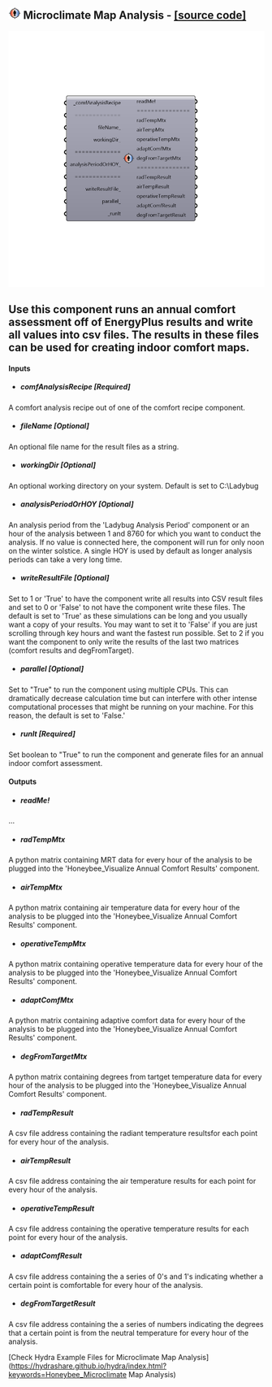 ## ![](../../images/icons/Microclimate_Map_Analysis.png) Microclimate Map Analysis - [[source code]](https://github.com/ladybug-tools/honeybee-legacy/tree/master/src/Honeybee_Microclimate%20Map%20Analysis.py)

![](../../images/components/Microclimate_Map_Analysis.png)

Use this component runs an annual comfort assessment off of EnergyPlus results and write all values into csv files.
 The results in these files can be used for creating indoor comfort maps.
 -
 

#### Inputs
* ##### comfAnalysisRecipe [Required]
A comfort analysis recipe out of one of the comfort recipe component.
* ##### fileName [Optional]
An optional file name for the result files as a string.
* ##### workingDir [Optional]
An optional working directory on your system. Default is set to C:\Ladybug
* ##### analysisPeriodOrHOY [Optional]
An analysis period from the 'Ladybug Analysis Period' component or an hour of the analysis between 1 and 8760 for which you want to conduct the analysis. If no value is connected here, the component will run for only noon on the winter solstice.  A single HOY is used by default as longer analysis periods can take a very long time.
* ##### writeResultFile [Optional]
Set to 1 or 'True' to have the component write all results into CSV result files and set to 0 or 'False' to not have the component write these files.  The default is set to 'True' as these simulations can be long and you usually want a copy of your results.  You may want to set it to 'False' if you are just scrolling through key hours and want the fastest run possible.  Set to 2 if you want the component to only write the results of the last two matrices (comfort results and degFromTarget).
* ##### parallel [Optional]
Set to "True" to run the component using multiple CPUs.  This can dramatically decrease calculation time but can interfere with other intense computational processes that might be running on your machine.  For this reason, the default is set to 'False.'
* ##### runIt [Required]
Set boolean to "True" to run the component and generate files for an annual indoor comfort assessment.

#### Outputs
* ##### readMe!
...
* ##### radTempMtx
A python matrix containing MRT data for every hour of the analysis to be plugged into the 'Honeybee_Visualize Annual Comfort Results' component.
* ##### airTempMtx
A python matrix containing air temperature data for every hour of the analysis to be plugged into the 'Honeybee_Visualize Annual Comfort Results' component.
* ##### operativeTempMtx
A python matrix containing operative temperature data for every hour of the analysis to be plugged into the 'Honeybee_Visualize Annual Comfort Results' component.
* ##### adaptComfMtx
A python matrix containing adaptive comfort data for every hour of the analysis to be plugged into the 'Honeybee_Visualize Annual Comfort Results' component.
* ##### degFromTargetMtx
A python matrix containing degrees from tartget temperature data for every hour of the analysis to be plugged into the 'Honeybee_Visualize Annual Comfort Results' component.
* ##### radTempResult
A csv file address containing the radiant temperature resultsfor each point for every hour of the analysis.
* ##### airTempResult
A csv file address containing the air temperature results for each point for every hour of the analysis.
* ##### operativeTempResult
A csv file address containing the operative temperature results for each point for every hour of the analysis.
* ##### adaptComfResult
A csv file address containing the a series of 0's and 1's indicating whether a certain point is comfortable for every hour of the analysis.
* ##### degFromTargetResult
A csv file address containing the a series of numbers indicating the degrees that a certain point is from the neutral temperature for every hour of the analysis.


[Check Hydra Example Files for Microclimate Map Analysis](https://hydrashare.github.io/hydra/index.html?keywords=Honeybee_Microclimate Map Analysis)